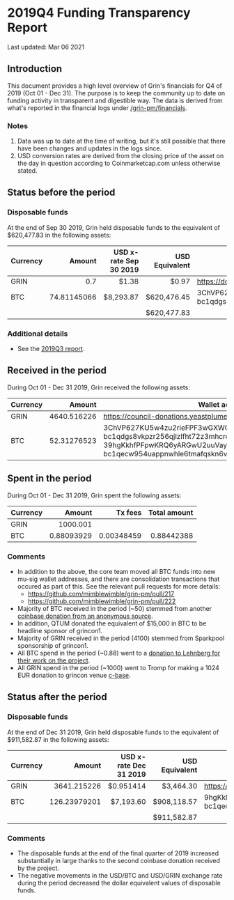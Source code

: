 # 2019Q4 Funding Transparency Report

Last updated: Mar 06 2021

## Introduction
This document provides a high level overview of Grin's financials for Q4 of 2019 (Oct 01 - Dec 31). The purpose is to keep the community up to date on funding activity in transparent and digestible way. The data is derived from what's reported in the financial logs under [/grin-pm/financials](https://github.com/mimblewimble/grin-pm/tree/master/financials).

### Notes

1. Data was up to date at the time of writing, but it's still possible that there have been changes and updates in the logs since.
2. USD conversion rates are derived from the closing price of the asset on the day in question according to Coinmarketcap.com unless otherwise stated. 

## Status before the period

### Disposable funds

At the end of Sep 30 2019, Grin held disposable funds to the equivalent of $620,477.83 in the following assets:

Currency | Amount | USD x-rate Sep 30 2019 | USD Equivalent | Wallet address(es)
|---|---:|---:|---:|---|
GRIN | 0.7 | $1.38 | $0.97 | https://donations.grin-tech.org
BTC | 74.81145066 | $8,293.87 | $620,476.45 | 3ChVP627KU5w4zu2rieFPF3wGXWQgmhvrs <br />bc1qdgs8vkpzr256qjlzlfht72z3mhcrdrt6wj2rfjw39j8us24gz8uq78qj65
| | | | $620,477.83 |

### Additional details
* See the [2019Q3 report](funding_transparency_2019Q3.md).

## Received in the period

During Oct 01 - Dec 31 2019, Grin received the following assets: 

Currency | Amount | Wallet address(es)
|---|---:|---|
GRIN | 4640.516226 | https://council-donations.yeastplume.org
BTC | 52.31276523 | 3ChVP627KU5w4zu2rieFPF3wGXWQgmhvrs<br />bc1qdgs8vkpzr256qjlzlfht72z3mhcrdrt6wj2rfjw39j8us24gz8uq78qj65<br />39hgKkhfPFpwKRQ6yARGwU2uuVay69NKu4<br />bc1qecw954uappnwhle6tmafqskn6vxmpr6lmmuwfwldphfxplcshgnssy9kmx 

## Spent in the period

During Oct 01 - Dec 31 2019, Grin spent the following assets:

Currency | Amount | Tx fees | Total amount |
|---|---:|---:|---:|
GRIN | 1000.001 | | |
BTC | 0.88093929 | 0.00348459 | 0.88442388 |

### Comments
* In addition to the above, the core team moved all BTC funds into new mu-sig wallet addresses, and there are consolidation transactions that occured as part of this. See the relevant pull requests for more details: 
   * https://github.com/mimblewimble/grin-pm/pull/217
   * https://github.com/mimblewimble/grin-pm/pull/222 
* Majority of BTC received in the period (~50) stemmed from another [coinbase donation from an anonymous source](https://forum.grin.mw/t/donation-to-the-grin-general-fund-nov-11/6446).
* In addition, QTUM donated the equivalent of $15,000 in BTC to be headline sponsor of grincon1.
* Majority of GRIN received in the period (4100) stemmed from Sparkpool sponsorship of grincon1.
* All BTC spend in the period (~0.88) went to a [donation to Lehnberg for their work on the project](../../notes/20191008-meeting-governance.md#7-decision-approve-lehnberg-request-for-funding).
* All GRIN spend in the period (~1000) went to Tromp for making a 1024 EUR donation to grincon venue [c-base](https://c-base.org).

## Status after the period

### Disposable funds

At the end of Dec 31 2019, Grin held disposable funds to the equivalent of $911,582.87 in the following assets:

Currency | Amount | USD x-rate Dec 31 2019 | USD Equivalent | Wallet address(es)
|---|---:|---:|---:|---|
GRIN | 3641.215226 | $0.951414 | $3,464.30 | https://donations.grin-tech.org
BTC | 126.23979201 | $7,193.60 | $908,118.57 | 9hgKkhfPFpwKRQ6yARGwU2uuVay69NKu4<br />bc1qecw954uappnwhle6tmafqskn6vxmpr6lmmuwfwldphfxplcshgnssy9kmx
| | | | $911,582.87 |

### Comments
* The disposable funds at the end of the final quarter of 2019 increased substantially in large thanks to the second coinbase donation received by the project. 
* The negative movements in the USD/BTC and USD/GRIN exchange rate during the period decreased the dollar equivalent values of disposable funds.